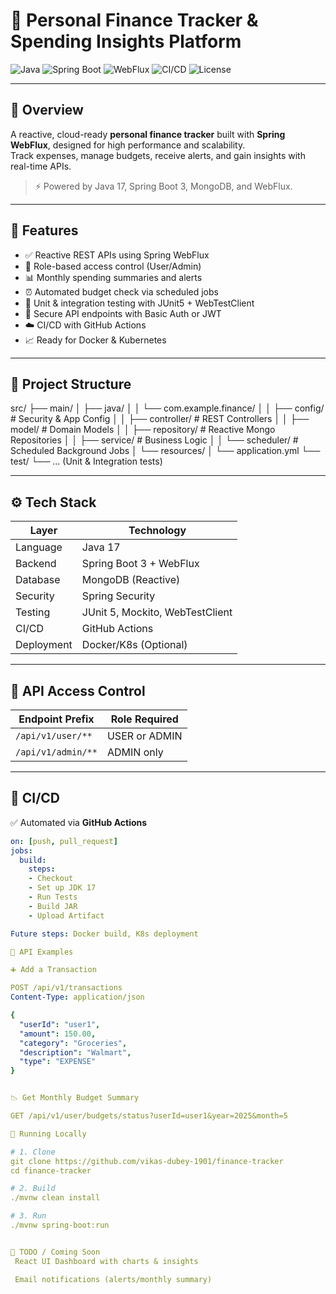 # 💸 Personal Finance Tracker & Spending Insights Platform

![Java](https://img.shields.io/badge/Java-17-blue.svg)
![Spring Boot](https://img.shields.io/badge/Spring--Boot-3.2-green)
![WebFlux](https://img.shields.io/badge/WebFlux-Reactive%20Streams-brightgreen)
![CI/CD](https://img.shields.io/github/actions/workflow/status/yourusername/finance-tracker/ci.yml?label=CI%2FCD)
![License](https://img.shields.io/github/license/yourusername/finance-tracker)

---

## 🧠 Overview

A reactive, cloud-ready **personal finance tracker** built with **Spring WebFlux**, designed for high performance and scalability.  
Track expenses, manage budgets, receive alerts, and gain insights with real-time APIs.

> ⚡ Powered by Java 17, Spring Boot 3, MongoDB, and WebFlux.

---

## 🎯 Features

- ✅ Reactive REST APIs using Spring WebFlux
- 👥 Role-based access control (User/Admin)
- 📊 Monthly spending summaries and alerts
- ⏰ Automated budget check via scheduled jobs
- 🧪 Unit & integration testing with JUnit5 + WebTestClient
- 🔐 Secure API endpoints with Basic Auth or JWT
- ☁️ CI/CD with GitHub Actions
- 📈 Ready for Docker & Kubernetes

---

## 📁 Project Structure

src/
├── main/
│ ├── java/
│ │ └── com.example.finance/
│ │ ├── config/ # Security & App Config
│ │ ├── controller/ # REST Controllers
│ │ ├── model/ # Domain Models
│ │ ├── repository/ # Reactive Mongo Repositories
│ │ ├── service/ # Business Logic
│ │ └── scheduler/ # Scheduled Background Jobs
│ └── resources/
│ └── application.yml
└── test/
└── ... (Unit & Integration tests)



---

## ⚙️ Tech Stack

| Layer         | Technology                    |
|---------------|-------------------------------|
| Language      | Java 17                       |
| Backend       | Spring Boot 3 + WebFlux       |
| Database      | MongoDB (Reactive)            |
| Security      | Spring Security               |
| Testing       | JUnit 5, Mockito, WebTestClient |
| CI/CD         | GitHub Actions                |
| Deployment    | Docker/K8s (Optional)         |

---

## 🔐 API Access Control

| Endpoint Prefix       | Role Required |
|------------------------|---------------|
| `/api/v1/user/**`     | USER or ADMIN |
| `/api/v1/admin/**`    | ADMIN only    |

---

## 🚦 CI/CD

✅ Automated via **GitHub Actions**

```yaml
on: [push, pull_request]
jobs:
  build:
    steps:
    - Checkout
    - Set up JDK 17
    - Run Tests
    - Build JAR
    - Upload Artifact

Future steps: Docker build, K8s deployment

🔄 API Examples

➕ Add a Transaction

POST /api/v1/transactions
Content-Type: application/json

{
  "userId": "user1",
  "amount": 150.00,
  "category": "Groceries",
  "description": "Walmart",
  "type": "EXPENSE"
}


📉 Get Monthly Budget Summary

GET /api/v1/user/budgets/status?userId=user1&year=2025&month=5

🚀 Running Locally

# 1. Clone
git clone https://github.com/vikas-dubey-1901/finance-tracker
cd finance-tracker

# 2. Build
./mvnw clean install

# 3. Run
./mvnw spring-boot:run


📌 TODO / Coming Soon
 React UI Dashboard with charts & insights

 Email notifications (alerts/monthly summary)









